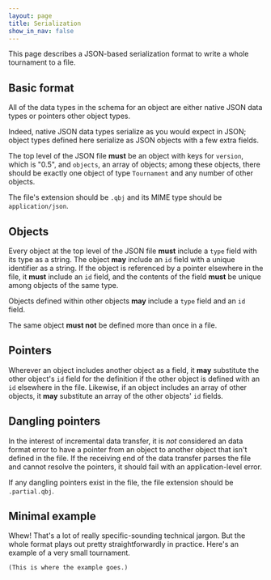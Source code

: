 ```yaml
---
layout: page
title: Serialization
show_in_nav: false
---
```


This page describes a JSON-based serialization format to write a whole tournament to a file.

## Basic format

All of the data types in the schema for an object are either native JSON data types or pointers other object types.

Indeed, native JSON data types serialize as you would expect in JSON; object types defined here serialize as JSON objects with a few extra fields.

The top level of the JSON file **must** be an object with keys for `version`, which is "0.5", and `objects`, an array of objects; among these objects, there should be exactly one object of type `Tournament` and any number of other objects.

The file's extension should be `.qbj` and its MIME type should be `application/json`.

## Objects

Every object at the top level of the JSON file **must** include a `type` field with its type as a string. The object **may** include an `id` field with a unique identifier as a string. If the object is referenced by a pointer elsewhere in the file, it **must** include an `id` field, and the contents of the field **must** be unique among objects of the same type.

Objects defined within other objects **may** include a `type` field and an `id` field.

The same object **must not** be defined more than once in a file.

## Pointers

Wherever an object includes another object as a field, it **may** substitute the other object's `id` field for the definition if the other object is defined with an `id` elsewhere in the file. Likewise, if an object includes an array of other objects, it **may** substitute an array of the other objects' `id` fields.

## Dangling pointers

In the interest of incremental data transfer, it is *not* considered an data format error to have a pointer from an object to another object that isn't defined in the file. If the receiving end of the data transfer parses the file and cannot resolve the pointers, it should fail with an application-level error.

If any dangling pointers exist in the file, the file extension should be `.partial.qbj`.

## Minimal example

Whew! That's a lot of really specific-sounding technical jargon. But the whole format plays out pretty straightforwardly in practice. Here's an example of a very small tournament.

    (This is where the example goes.)